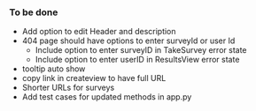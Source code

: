 ### To be done


- Add option to edit Header and description
- 404 page should have options to enter surveyId or user Id
    - Include option to enter surveyID in TakeSurvey error state
    - Include option to enter userID in ResultsView error state
- tooltip auto show
- copy link in createview to have full URL
- Shorter URLs for surveys
- Add test cases for updated methods in app.py